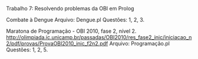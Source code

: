 Trabalho 7: Resolvendo problemas da OBI em Prolog

Combate à Dengue
Arquivo: Dengue.pl
Questões: 1, 2, 3.

Maratona de Programação - OBI 2010, fase 2, nível 2.
http://olimpiada.ic.unicamp.br/passadas/OBI2010/res_fase2_inic/iniciacao_n2/pdf/provas/ProvaOBI2010_inic_f2n2.pdf
Arquivo: Programação.pl
Questões: 1, 2, 5.
